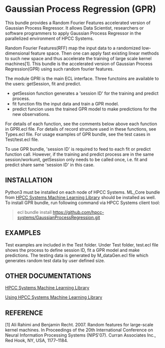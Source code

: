 # Gaussian Process Regression (GPR)
This bundle provides a Random Fourier Features accelerated version of Gaussian Process Regressor.
 It allows Data Scientist, researchers or software programmers to apply Gaussian Process Regressor
in the parallelized environment of HPCC Systems.

Random Fourier Features(RFF) map the input data to a randomized low-dimensional feature space.
Then one can apply fast existing linear methods to such new space and thus accelerate the
training of large scale kernel machines[1]. This bundle is the accelerated version of Gaussian
Process Regression(GPR) using such random fourier features.

The module GPRI is the main ECL interface. Three functoins are available to the users: getSession,
fit and predict.
   * getSession function generates a 'session ID' for the training and predict process.
   * fit function fits the input data and train a GPR model.
   * predict funcion uses the trained GPR model to make predictions for the new observations.

For details of each function, see the comments below above each function in GPRI.ecl file.
For details of record structure used in these functions, see Types.ecl file.
For usage examples of GPR bundle, see the test cases in Test/test.ecl file.

To use GPR bundle, 'session ID' is required to feed to each fit or predict function call.
However, if the training and predict process are in the same session/workunit, getSession
only needs to be called once, i.e. fit and predict share same 'session ID' in this case.

## INSTALLATION
Python3 must be installed on each node of HPCC Systems. ML_Core bundle from [HPCC Systems Machine Learning Library](https://hpccsystems.com/download/free-modules/machine-learning-library) should be installed as well. To install GPR bundle, run following command via HPCC
Systems client tool:

> ecl bundle install https://github.com/hpcc-systems/GaussianProcessRegression.git

## EXAMPLES
Test examples are included in the Test folder. Under Test folder, test.ecl file shows the process
to define session ID, fit a GPR model and make predictions. The testing data is generated by
M_dataGen.ecl file which generates random test data by user defined size.

## OTHER DOCUMENTATIONS
[HPCC Systems Machine Learning Library](https://hpccsystems.com/download/free-modules/machine-learning-library)

[Using HPCC Systems Machine Learning Library](https://hpccsystems.com/blog/HPCC-Sytems-Machine-Learning)

## REFERENCE

[1] Ali Rahimi and Benjamin Recht. 2007. Random features for large-scale kernel machines.
In Proceedings of the 20th International Conference on Neural Information Processing Systems
(NIPS'07). Curran Associates Inc., Red Hook, NY, USA, 1177–1184.